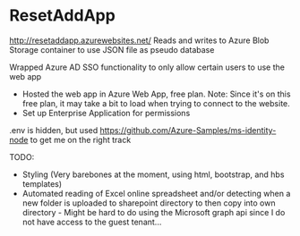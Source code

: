 # ResetAddApp 
http://resetaddapp.azurewebsites.net/
Reads and writes to Azure Blob Storage container to use JSON file as pseudo database

Wrapped Azure AD SSO functionality to only allow certain users to use the web app
- Hosted the web app in Azure Web App, free plan. Note: Since it's on this free plan, it may take a bit to load when trying to connect to the website.
- Set up Enterprise Application for permissions

.env is hidden, but used https://github.com/Azure-Samples/ms-identity-node to get me on the right track

TODO:
- Styling (Very barebones at the moment, using html, bootstrap, and hbs templates)
- Automated reading of Excel online spreadsheet and/or detecting when a new folder is uploaded to sharepoint directory to then copy into own directory
      - Might be hard to do using the Microsoft graph api since I do not have access to the guest tenant...
